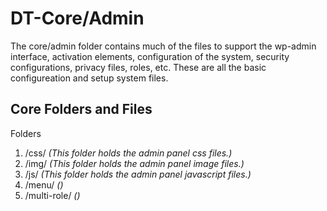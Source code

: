 # DT-Core/Admin
The core/admin folder contains much of the files to support the wp-admin interface, activation elements, 
configuration of the system, security configurations, privacy files, roles, etc. These are all the basic 
configureation and setup system files.

## Core Folders and Files
Folders
1. /css/    _(This folder holds the admin panel css files.)_
1. /img/    _(This folder holds the admin panel image files.)_
1. /js/     _(This folder holds the admin panel javascript files.)_
1. /menu/   _()_
1. /multi-role/  _()_

